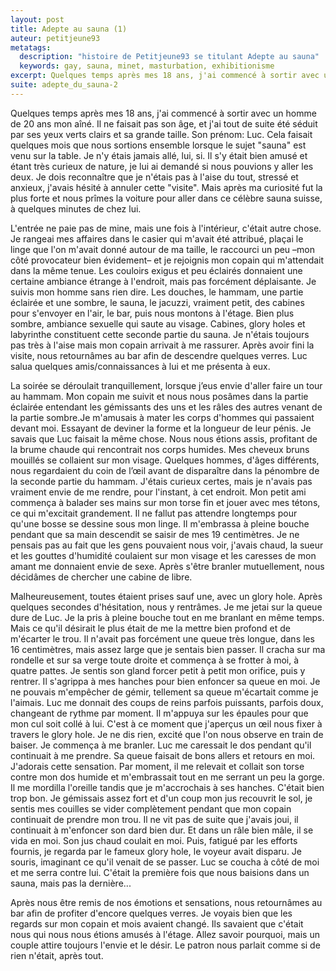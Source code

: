 ```yaml
---
layout: post
title: Adepte au sauna (1)
auteur: petitjeune93
metatags:
  description: "histoire de Petitjeune93 se titulant Adepte au sauna"
  keywords: gay, sauna, minet, masturbation, exhibitionisme
excerpt: Quelques temps après mes 18 ans, j'ai commencé à sortir avec un homme de 20 ans mon aîné
suite: adepte_du_sauna-2
---
```

Quelques temps après mes 18 ans, j'ai commencé à sortir avec un homme de 20 ans mon aîné. Il ne faisait pas son âge, et j'ai tout de suite été séduit par ses yeux verts clairs et sa grande taille. Son prénom: Luc. Cela faisait quelques mois que nous sortions ensemble lorsque le sujet "sauna" est venu sur la table. Je n'y étais jamais allé, lui, si. Il s'y était bien amusé et étant très curieux de nature, je lui ai demandé si nous pouvions y aller les deux. Je dois reconnaître que je n'étais pas à l'aise du tout, stressé et anxieux, j'avais hésité à annuler cette "visite". Mais après ma curiosité fut la plus forte et nous prîmes la voiture pour aller dans ce célèbre sauna suisse, à quelques minutes de chez lui.

L'entrée ne paie pas de mine, mais une fois à l'intérieur, c'était autre chose. Je rangeai mes affaires dans le casier qui m'avait été attribué, plaçai le linge que l'on m'avait donné autour de ma taille, le raccourci un peu –mon côté provocateur bien évidement– et je rejoignis mon copain qui m'attendait dans la même tenue. Les couloirs exigus et peu éclairés donnaient une certaine ambiance étrange à l'endroit, mais pas forcément déplaisante. Je suivis mon homme sans rien dire. Les douches, le hammam, une partie éclairée et une sombre, le sauna, le jacuzzi, vraiment petit, des cabines pour s'envoyer en l'air, le bar, puis nous montons à l'étage. Bien plus sombre, ambiance sexuelle qui saute au visage. Cabines, glory holes et labyrinthe constituent cette seconde partie du sauna. Je n'étais toujours pas très à l'aise mais mon copain arrivait à me rassurer. Après avoir fini la visite, nous retournâmes au bar afin de descendre quelques verres. Luc salua quelques amis/connaissances à lui et me présenta à eux.

La soirée se déroulait tranquillement, lorsque j’eus envie d'aller faire un tour au hammam. Mon copain me suivit et nous nous posâmes dans la partie éclairée entendant les gémissants des uns et les râles des autres venant de la partie sombre.Je m'amusais à mater les corps d'hommes qui passaient devant moi. Essayant de deviner la forme et la longueur de leur pénis. Je savais que Luc faisait la même chose. Nous nous étions assis, profitant de la brume chaude qui rencontrait nos corps humides. Mes cheveux bruns mouillés se collaient sur mon visage. Quelques hommes, d'âges différents, nous regardaient du coin de l’œil avant de disparaître dans la pénombre de la seconde partie du hammam. J'étais curieux certes, mais je n'avais pas vraiment envie de me rendre, pour l'instant, à cet endroit. Mon petit ami commença à balader ses mains sur mon torse fin et jouer avec mes tétons, ce qui m'excitait grandement. Il ne fallut pas attendre longtemps pour qu'une bosse se dessine sous mon linge. Il m'embrassa à pleine bouche pendant que sa main descendit se saisir de mes 19 centimètres. Je ne pensais pas au fait que les gens pouvaient nous voir, j'avais chaud, la sueur et les gouttes d'humidité coulaient sur mon visage et les caresses de mon amant me donnaient envie de sexe. Après s'être branler mutuellement, nous décidâmes de chercher une cabine de libre.

Malheureusement, toutes étaient prises sauf une, avec un glory hole. Après quelques secondes d'hésitation, nous y rentrâmes. Je me jetai sur la queue dure de Luc. Je la pris à pleine bouche tout en me branlant en même temps. Mais ce qu'il désirait le plus était de me la mettre bien profond et de m'écarter le trou. Il n'avait pas forcément une queue très longue, dans les 16 centimètres, mais assez large que je sentais bien passer. Il cracha sur ma rondelle et sur sa verge toute droite et commença à se frotter à moi, à quatre pattes. Je sentis son gland forcer petit à petit mon orifice, puis y rentrer. Il s'agrippa à mes hanches pour bien enfoncer sa queue en moi. Je ne pouvais m'empêcher de gémir, tellement sa queue m'écartait comme je l'aimais. Luc me donnait des coups de reins parfois puissants, parfois doux, changeant de rythme par moment. Il m'appuya sur les épaules pour que mon cul soit collé à lui. C'est à ce moment que j'aperçus un œil nous fixer à travers le glory hole. Je ne dis rien, excité que l'on nous observe en train de baiser. Je commença à me branler. Luc me caressait le dos pendant qu'il continuait à me prendre. Sa queue faisait de bons allers et retours en moi. J'adorais cette sensation. Par moment, il me relevait et collait son torse contre mon dos humide et m'embrassait tout en me serrant un peu la gorge. Il me mordilla l'oreille tandis que je m'accrochais à ses hanches. C'était bien trop bon. Je gémissais assez fort et d'un coup mon jus recouvrit le sol, je sentis mes couilles se vider complètement pendant que mon copain continuait de prendre mon trou. Il ne vit pas de suite que j'avais joui, il continuait à m'enfoncer son dard bien dur. Et dans un râle bien mâle, il se vida en moi. Son jus chaud coulait en moi. Puis, fatigué par les efforts fournis, je regarda par le fameux glory hole, le voyeur avait disparu. Je souris, imaginant ce qu'il venait de se passer. Luc se coucha à côté de moi et me serra contre lui. C'était la première fois que nous baisions dans un sauna, mais pas la dernière...

Après nous être remis de nos émotions et sensations, nous retournâmes au bar afin de profiter d'encore quelques verres. Je voyais bien que les regards sur mon copain et mois avaient changé. Ils savaient que c'était nous qui nous nous étions amusés à l'étage. Allez savoir pourquoi, mais un couple attire toujours l'envie et le désir. Le patron nous parlait comme si de rien n'était, après tout.
